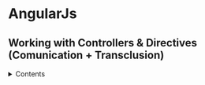# AngularJs
## Working with Controllers & Directives (Comunication + Transclusion)
<details>
    <summary>Contents</summary>
   
- add controllers to directives
- set up dynamic controllers for directives
- use the transclude property `transclude: true`+ `<ng-transclude>`=== insert html or controller scope in directive html
- use the require property to set up communication between directives__Element dir to attribute directive__note the difference between View directive(and child directives _Atribute_)
- communicate between nested directives : https://hpe.percipio.com/courses/932129fd-14c0-11e7-92d9-0242c0a80b07/videos/93215106-14c0-11e7-92d9-0242c0a80b07
- watch the attributes on a directive element for changes
- work with browser events in directives
- use the nglf directive(*REMOVES from DOM*): https://hpe.percipio.com/courses/932129fd-14c0-11e7-92d9-0242c0a80b07/videos/93217812-14c0-11e7-92d9-0242c0a80b07
- use the ngList directive(TO _KEEP Array Type to ARRAY_)+ change *delimiter( , )*
- set up and communicate with both directives and nested directives: https://hpe.percipio.com/courses/932129fd-14c0-11e7-92d9-0242c0a80b07/videos/93217814-14c0-11e7-92d9-0242c0a80b07
</details>